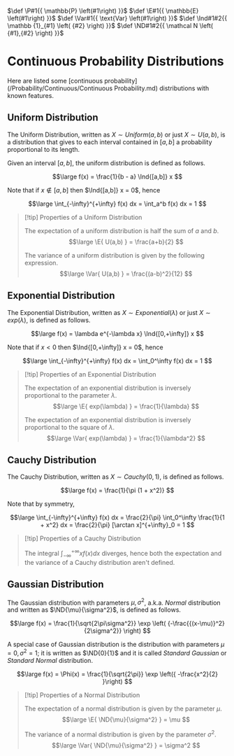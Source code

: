 $\def \P#1{{ \mathbb{P} \left(#1\right) }}$
$\def \E#1{{ \mathbb{E} \left(#1\right) }}$
$\def \Var#1{{ \text{Var} \left(#1\right) }}$
$\def \Ind#1#2{{ \mathbb {1}_{#1} \left( {#2} \right) }}$
$\def \ND#1#2{{ \mathcal N \left( {#1},{#2} \right) }}$

# Continuous Probability Distributions

Here are listed some [continuous probability](/Probability/Continuous/Continuous Probability.md) distributions with known features.

## Uniform Distribution

The Uniform Distribution, written as $X \sim Uniform(a,b)$ or just $X \sim U(a,b)$, is a distribution that gives to each interval contained in $[a,b]$ a probability proportional to its length.

Given an interval $[a,b]$, the uniform distribution is defined as follows.

$$\large
	f(x) = \frac{1}{b - a} \Ind{[a,b]} x
$$

Note that if $x \not \in [a,b]$ then $\Ind{[a,b]} x = 0$, hence

$$\large
	\int_{-\infty}^{+\infty} f(x) dx =
	\int_a^b f(x) dx = 1
$$

> [!tip] Properties of a Uniform Distribution
> 
> The expectation of a uniform distribution is half the sum of $a$ and $b$.
> $$\large
> 	\E{ U(a,b) } = \frac{a+b}{2}
> $$
> 
> The variance of a uniform distribution is given by the following expression.
> $$\large
> 	\Var{ U(a,b) } = \frac{(a-b)^2}{12}
> $$

## Exponential Distribution

The Exponential Distribution, written as $X \sim Exponential(\lambda)$ or just $X \sim exp(\lambda)$, is defined as follows.

$$\large
	f(x) = \lambda e^{-\lambda x} \Ind{[0,+\infty]} x
$$

Note that if $x < 0$ then $\Ind{[0,+\infty]} x = 0$, hence

$$\large
	\int_{-\infty}^{+\infty} f(x) dx =
	\int_0^\infty f(x) dx = 1
$$

> [!tip] Properties of an Exponential Distribution
> 
> The expectation of an exponential distribution is inversely proportional to the parameter $\lambda$.
> $$\large
> 	\E{ exp(\lambda) } = \frac{1}{\lambda}
> $$
> 
> The expectation of an exponential distribution is inversely proportional to the square of $\lambda$.
> $$\large
> 	\Var{ exp(\lambda) } = \frac{1}{\lambda^2}
> $$

## Cauchy Distribution

The Cauchy Distribution, written as $X \sim Cauchy(0,1)$, is defined as follows.

$$\large
	f(x) = \frac{1}{\pi (1 + x^2)}
$$

Note that by symmetry,

$$\large
	\int_{-\infty}^{+\infty} f(x) dx =
	\frac{2}{\pi} \int_0^\infty \frac{1}{1 + x^2} dx =
	\frac{2}{\pi} [\arctan x]^{+\infty}_0 = 1
$$

> [!tip] Properties of a Cauchy Distribution
> 
> The integral $\int_{-\infty}^{+\infty} x f(x) dx$ diverges, hence both the expectation and the variance of a Cauchy distribution aren't defined.

## Gaussian Distribution

The Gaussian distribution with parameters $\mu,\sigma^2$, a.k.a. *Normal* distribution and written as $\ND{\mu}{\sigma^2}$, is defined as follows.

$$\large
	f(x) = \frac{1}{\sqrt{2\pi\sigma^2}}
	\exp \left( {-\frac{{(x-\mu)}^2}{2\sigma^2}} \right)
$$

A special case of Gaussian distribution is the distribution with parameters $\mu = 0, \sigma^2 = 1$; it is written as $\ND{0}{1}$ and it is called *Standard Gaussian* or *Standard Normal* distribution.

$$\large
	f(x) = \Phi(x) = \frac{1}{\sqrt{2\pi}}
	\exp \left({ -\frac{x^2}{2} }\right)
$$

> [!tip] Properties of a Normal Distribution
> 
> The expectation of a normal distribution is given by the parameter $\mu$.
> $$\large
> 	\E{ \ND{\mu}{\sigma^2} } = \mu
> $$
> 
> The variance of a normal distribution is given by the parameter $\sigma^2$.
> $$\large
> 	\Var{ \ND{\mu}{\sigma^2} } = \sigma^2
> $$
